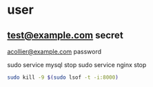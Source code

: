 # user
test@example.com
secret
-
acollier@example.com
password

sudo service mysql stop
sudo service nginx stop

```bash
sudo kill -9 $(sudo lsof -t -i:8000)
```